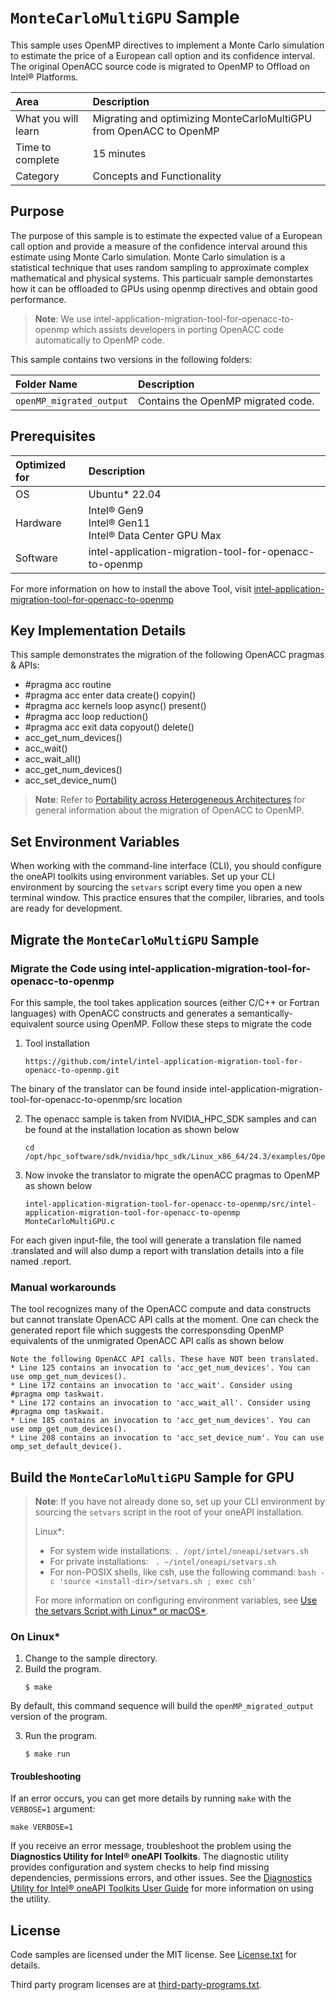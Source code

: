 # `MonteCarloMultiGPU` Sample
 
This sample uses OpenMP directives to implement a Monte Carlo simulation to estimate the price of a European call option and its confidence interval. The original OpenACC source code is migrated to OpenMP to Offload on Intel® Platforms.

| Area                  | Description
|:---                       |:---
| What you will learn       | Migrating and optimizing MonteCarloMultiGPU from OpenACC to OpenMP
| Time to complete          | 15 minutes
| Category                  | Concepts and Functionality

## Purpose

The purpose of this sample is to estimate the expected value of a European call option and provide a measure of the confidence interval around this estimate using Monte Carlo simulation. Monte Carlo simulation is a statistical technique that uses random sampling to approximate complex mathematical and physical systems. This particualr sample demonstartes how it can be offloaded to GPUs using openmp directives and obtain good performance.

> **Note**: We use intel-application-migration-tool-for-openacc-to-openmp which assists developers in porting OpenACC code automatically to OpenMP code. 

This sample contains two versions in the following folders:

| Folder Name                   | Description
|:---                           |:--- 
| `openMP_migrated_output`            | Contains the OpenMP migrated code.

## Prerequisites

| Optimized for              | Description
|:---                        |:---
| OS                         | Ubuntu* 22.04
| Hardware                   | Intel® Gen9 <br> Intel® Gen11 <br> Intel® Data Center GPU Max
| Software                   | intel-application-migration-tool-for-openacc-to-openmp

For more information on how to install the above Tool, visit [intel-application-migration-tool-for-openacc-to-openmp](https://github.com/intel/intel-application-migration-tool-for-openacc-to-openmp)

## Key Implementation Details

This sample demonstrates the migration of the following OpenACC pragmas & APIs: 
- #pragma acc routine
- #pragma acc enter data create() copyin()
- #pragma acc kernels loop async() present()
- #pragma acc loop reduction()
- #pragma acc exit data copyout() delete()
- acc_get_num_devices()
- acc_wait()
- acc_wait_all()
- acc_get_num_devices()
- acc_set_device_num()


>  **Note**: Refer to [Portability across Heterogeneous Architectures](https://www.intel.com/content/www/us/en/developer/articles/technical/openmp-accelerator-offload.html#gs.n33nuz) for general information about the migration of OpenACC to OpenMP.

## Set Environment Variables

When working with the command-line interface (CLI), you should configure the oneAPI toolkits using environment variables. Set up your CLI environment by sourcing the `setvars` script every time you open a new terminal window. This practice ensures that the compiler, libraries, and tools are ready for development.

## Migrate the `MonteCarloMultiGPU` Sample

### Migrate the Code using intel-application-migration-tool-for-openacc-to-openmp

For this sample, the tool takes application sources (either C/C++ or Fortran languages) with OpenACC constructs and generates a semantically-equivalent source using OpenMP. Follow these steps to migrate the code

  1. Tool installation
     ```
     https://github.com/intel/intel-application-migration-tool-for-openacc-to-openmp.git
     ```

The binary of the translator can be found inside intel-application-migration-tool-for-openacc-to-openmp/src location
    
  2. The openacc sample is taken from NVIDIA_HPC_SDK samples and can be found at the installation location as shown below
     ```
     cd /opt/hpc_software/sdk/nvidia/hpc_sdk/Linux_x86_64/24.3/examples/OpenACC/SDK/src/MonteCarloMultiGPU
     ```
  3. Now invoke the translator to migrate the openACC pragmas to OpenMP as shown below
     ```
     intel-application-migration-tool-for-openacc-to-openmp/src/intel-application-migration-tool-for-openacc-to-openmp MonteCarloMultiGPU.c
     ```
For each given input-file, the tool will generate a translation file named <input-file>.translated and will also dump a report with translation details into a file named <input-file>.report.

### Manual workarounds

The tool recognizes many of the OpenACC compute and data constructs but cannot translate OpenACC API calls at the moment. One can check the generated report file which suggests the corresponsding OpenMP equivalents of the unmigrated OpenACC API calls as shown below

```
Note the following OpenACC API calls. These have NOT been translated.
* Line 125 contains an invocation to 'acc_get_num_devices'. You can use omp_get_num_devices().
* Line 172 contains an invocation to 'acc_wait'. Consider using #pragma omp taskwait.
* Line 172 contains an invocation to 'acc_wait_all'. Consider using #pragma omp taskwait.
* Line 185 contains an invocation to 'acc_get_num_devices'. You can use omp_get_num_devices().
* Line 208 contains an invocation to 'acc_set_device_num'. You can use omp_set_default_device().
```

## Build the `MonteCarloMultiGPU` Sample for GPU

> **Note**: If you have not already done so, set up your CLI
> environment by sourcing  the `setvars` script in the root of your oneAPI installation.
>
> Linux*:
> - For system wide installations: `. /opt/intel/oneapi/setvars.sh`
> - For private installations: ` . ~/intel/oneapi/setvars.sh`
> - For non-POSIX shells, like csh, use the following command: `bash -c 'source <install-dir>/setvars.sh ; exec csh'`
>
> For more information on configuring environment variables, see [Use the setvars Script with Linux* or macOS*](https://www.intel.com/content/www/us/en/develop/documentation/oneapi-programming-guide/top/oneapi-development-environment-setup/use-the-setvars-script-with-linux-or-macos.html).

### On Linux*

1. Change to the sample directory.
2. Build the program.
   ```
   $ make
   ```
   
By default, this command sequence will build the `openMP_migrated_output ` version of the program.

3. Run the program.
   ```
   $ make run
   ```  
   
#### Troubleshooting

If an error occurs, you can get more details by running `make` with
the `VERBOSE=1` argument:
```
make VERBOSE=1
```
If you receive an error message, troubleshoot the problem using the **Diagnostics Utility for Intel® oneAPI Toolkits**. The diagnostic utility provides configuration and system checks to help find missing dependencies, permissions errors, and other issues. See the [Diagnostics Utility for Intel® oneAPI Toolkits User Guide](https://www.intel.com/content/www/us/en/docs/oneapi/user-guide-diagnostic-utility/2024-0/overview.html) for more information on using the utility.

## License
Code samples are licensed under the MIT license. See
[License.txt](https://github.com/oneapi-src/oneAPI-samples/blob/master/License.txt) for details.

Third party program licenses are at [third-party-programs.txt](https://github.com/oneapi-src/oneAPI-samples/blob/master/third-party-programs.txt).
